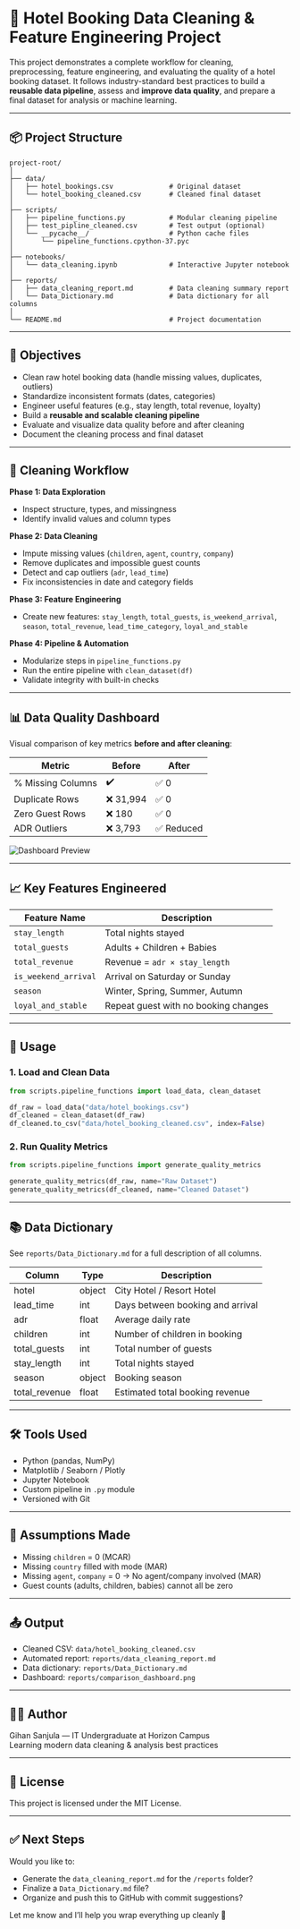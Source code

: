 # 🏨 Hotel Booking Data Cleaning & Feature Engineering Project

This project demonstrates a complete workflow for cleaning, preprocessing, feature engineering, and evaluating the quality of a hotel booking dataset. It follows industry-standard best practices to build a **reusable data pipeline**, assess and **improve data quality**, and prepare a final dataset for analysis or machine learning.

---

## 📦 Project Structure

```
project-root/
│
├── data/
│   ├── hotel_bookings.csv              # Original dataset
│   └── hotel_booking_cleaned.csv       # Cleaned final dataset
│
├── scripts/
│   ├── pipeline_functions.py           # Modular cleaning pipeline
│   ├── test_pipline_cleaned.csv        # Test output (optional)
│   └── __pycache__/                    # Python cache files
│       └── pipeline_functions.cpython-37.pyc
│
├── notebooks/
│   └── data_cleaning.ipynb             # Interactive Jupyter notebook
│
├── reports/
│   ├── data_cleaning_report.md         # Data cleaning summary report
│   └── Data_Dictionary.md              # Data dictionary for all columns
│
└── README.md                           # Project documentation
```

---

## 🎯 Objectives

- Clean raw hotel booking data (handle missing values, duplicates, outliers)
- Standardize inconsistent formats (dates, categories)
- Engineer useful features (e.g., stay length, total revenue, loyalty)
- Build a **reusable and scalable cleaning pipeline**
- Evaluate and visualize data quality before and after cleaning
- Document the cleaning process and final dataset

---

## 🧼 Cleaning Workflow

**Phase 1: Data Exploration**

- Inspect structure, types, and missingness
- Identify invalid values and column types

**Phase 2: Data Cleaning**

- Impute missing values (`children`, `agent`, `country`, `company`)
- Remove duplicates and impossible guest counts
- Detect and cap outliers (`adr`, `lead_time`)
- Fix inconsistencies in date and category fields

**Phase 3: Feature Engineering**

- Create new features: `stay_length`, `total_guests`, `is_weekend_arrival`, `season`, `total_revenue`, `lead_time_category`, `loyal_and_stable`

**Phase 4: Pipeline & Automation**

- Modularize steps in `pipeline_functions.py`
- Run the entire pipeline with `clean_dataset(df)`
- Validate integrity with built-in checks

---

## 📊 Data Quality Dashboard

Visual comparison of key metrics **before and after cleaning**:

| Metric            | Before    | After      |
| ----------------- | --------- | ---------- |
| % Missing Columns | ✔️        | ✅ 0       |
| Duplicate Rows    | ❌ 31,994 | ✅ 0       |
| Zero Guest Rows   | ❌ 180    | ✅ 0       |
| ADR Outliers      | ❌ 3,793  | ✅ Reduced |

![Dashboard Preview](reports/comparison_dashboard.png)

---

## 📈 Key Features Engineered

| Feature Name         | Description                          |
| -------------------- | ------------------------------------ |
| `stay_length`        | Total nights stayed                  |
| `total_guests`       | Adults + Children + Babies           |
| `total_revenue`      | Revenue = `adr × stay_length`        |
| `is_weekend_arrival` | Arrival on Saturday or Sunday        |
| `season`             | Winter, Spring, Summer, Autumn       |
| `loyal_and_stable`   | Repeat guest with no booking changes |

---

## 🚀 Usage

### 1. Load and Clean Data

```python
from scripts.pipeline_functions import load_data, clean_dataset

df_raw = load_data("data/hotel_bookings.csv")
df_cleaned = clean_dataset(df_raw)
df_cleaned.to_csv("data/hotel_booking_cleaned.csv", index=False)
```

### 2. Run Quality Metrics

```python
from scripts.pipeline_functions import generate_quality_metrics

generate_quality_metrics(df_raw, name="Raw Dataset")
generate_quality_metrics(df_cleaned, name="Cleaned Dataset")
```

---

## 📚 Data Dictionary

See `reports/Data_Dictionary.md` for a full description of all columns.

| Column        | Type   | Description                      |
| ------------- | ------ | -------------------------------- |
| hotel         | object | City Hotel / Resort Hotel        |
| lead_time     | int    | Days between booking and arrival |
| adr           | float  | Average daily rate               |
| children      | int    | Number of children in booking    |
| total_guests  | int    | Total number of guests           |
| stay_length   | int    | Total nights stayed              |
| season        | object | Booking season                   |
| total_revenue | float  | Estimated total booking revenue  |

---

## 🛠️ Tools Used

- Python (pandas, NumPy)
- Matplotlib / Seaborn / Plotly
- Jupyter Notebook
- Custom pipeline in `.py` module
- Versioned with Git

---

## 🧠 Assumptions Made

- Missing `children` = 0 (MCAR)
- Missing `country` filled with mode (MAR)
- Missing `agent`, `company` = 0 → No agent/company involved (MAR)
- Guest counts (adults, children, babies) cannot all be zero

---

## 📤 Output

- Cleaned CSV: `data/hotel_booking_cleaned.csv`
- Automated report: `reports/data_cleaning_report.md`
- Data dictionary: `reports/Data_Dictionary.md`
- Dashboard: `reports/comparison_dashboard.png`

---

## 👨‍💻 Author

Gihan Sanjula — IT Undergraduate at Horizon Campus  
Learning modern data cleaning & analysis best practices

---

## 📄 License

This project is licensed under the MIT License.

---

## ✅ Next Steps

Would you like to:

- Generate the `data_cleaning_report.md` for the `/reports` folder?
- Finalize a `Data_Dictionary.md` file?
- Organize and push this to GitHub with commit suggestions?

Let me know and I’ll help you wrap everything up cleanly 🚀
